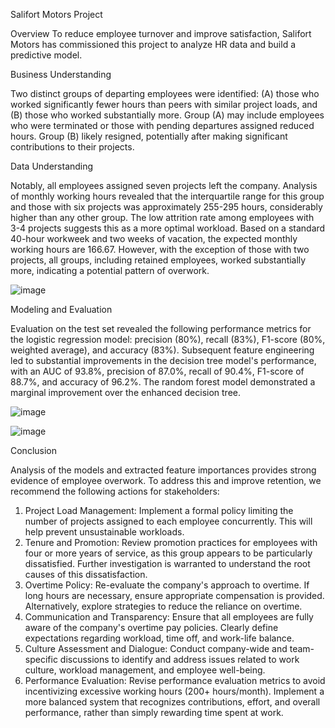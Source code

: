 Salifort Motors Project

Overview
To reduce employee turnover and improve satisfaction, Salifort Motors has commissioned this project to analyze HR data and build a predictive model.

Business Understanding

Two distinct groups of departing employees were identified: (A) those who worked significantly fewer hours than peers with similar project loads, and 
(B) those who worked substantially more. Group (A) may include employees who were terminated or those with pending departures assigned reduced hours. 
Group (B) likely resigned, potentially after making significant contributions to their projects.

Data Understanding

Notably, all employees assigned seven projects left the company. Analysis of monthly working hours revealed that the interquartile range for this 
group and those with six projects was approximately 255-295 hours, considerably higher than any other group. The low attrition rate among employees 
with 3-4 projects suggests this as a more optimal workload. Based on a standard 40-hour workweek and two weeks of vacation, the expected monthly 
working hours are 166.67. However, with the exception of those with two projects, all groups, including retained employees, worked substantially 
more, indicating a potential pattern of overwork.

![image](https://github.com/user-attachments/assets/c863bf4f-d61c-464a-840d-8a27578c66a3)

Modeling and Evaluation

Evaluation on the test set revealed the following performance metrics for the logistic regression model: precision (80%), recall (83%), 
F1-score (80%, weighted average), and accuracy (83%). Subsequent feature engineering led to substantial improvements in the decision tree model's 
performance, with an AUC of 93.8%, precision of 87.0%, recall of 90.4%, F1-score of 88.7%, and accuracy of 96.2%. The random forest model demonstrated 
a marginal improvement over the enhanced decision tree.

![image](https://github.com/user-attachments/assets/c3c33fba-84c0-48d0-92d6-6780daabb444)

![image](https://github.com/user-attachments/assets/1183a76b-d1bd-43d9-b60f-c17a2f8cf73e)

Conclusion

Analysis of the models and extracted feature importances provides strong evidence of employee overwork. To address this and improve retention, we 
recommend the following actions for stakeholders:

1) Project Load Management: Implement a formal policy limiting the number of projects assigned to each employee concurrently. This will help prevent
unsustainable workloads.
2) Tenure and Promotion: Review promotion practices for employees with four or more years of service, as this group appears to be particularly dissatisfied.
Further investigation is warranted to understand the root causes of this dissatisfaction.
3) Overtime Policy: Re-evaluate the company's approach to overtime. If long hours are necessary, ensure appropriate compensation is provided. Alternatively,
explore strategies to reduce the reliance on overtime.
4) Communication and Transparency: Ensure that all employees are fully aware of the company's overtime pay policies. Clearly define expectations regarding
workload, time off, and work-life balance.
5) Culture Assessment and Dialogue: Conduct company-wide and team-specific discussions to identify and address issues related to work culture, workload
management, and employee well-being.
6) Performance Evaluation: Revise performance evaluation metrics to avoid incentivizing excessive working hours (200+ hours/month). Implement a more
balanced system that recognizes contributions, effort, and overall performance, rather than simply rewarding time spent at work.
